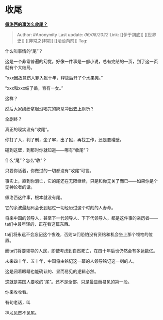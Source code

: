 # 收尾
[**佩洛西的事怎么收尾？**](https://afdian.net/p/296f8684144511ed9d7352540025c377)

> Author: #Anonymity 
> Last update: *06/08/2022* 
> Link: [[伊于胡底]] [[世界史]] [[非常之非常]] [[滚滚向前]]
> Tag: 

什么叫事情的“尾”？

  

这是一个非常普遍的幻觉，好像一件事是一部小说，总有完结的一页，到了这一页就有个大结局。

  

“xxx因故意伤人罪入狱十年，释放后开了个水果摊。”

  

“xxx和xxx结了婚，育有一女。”

  

这样？

  

然后大家纷纷拿起没喝完的奶茶冲出去上厕所？

  

全剧终？

  

真正的现实没有“收尾”。

  

你打了人，判了刑，坐了牢，出了狱，再找工作，还是要碰壁。

  

碰到这壁，到那时你就知道——哪有“收尾”？

什么“尾”？怎么“收”？

  

只要你活着，你做过的一切都没有“收尾”可言。

  

事实上，直到你消亡，它的尾还在无限继续，只是和你无关了而已——如果你是个无神论者的话。

  

佩洛西这件事，根本就没有尾。

  

它的余波最起码会长到超过一切经历过这个时刻的人寿命。

  

将来中国的领导人，甚至下一代领导人、下下代领导人，都是这件事的亲历者——ta们中最年轻的，正在看这篇东西。

  

ta们将永远不会忘记这个夜晚，否则ta们恐怕没有资格和机会坐上那个领袖的位置。

  

而ta们将要领导的人民，即使考虑到自然死亡，在四十年后也仍然会有多达数亿。

  

未来四十年、五十年，中国将由铭记这一幕的人领导铭记这一刻的人。

  

这是闭着眼睛也能确认的、显而易见的逻辑必然。

  

这就是美国人要收的“尾”。还不是全部，只是最显而易见的第一段。

  

你来收收看。

  

有句老话，叫

  

神龙见首不见尾。